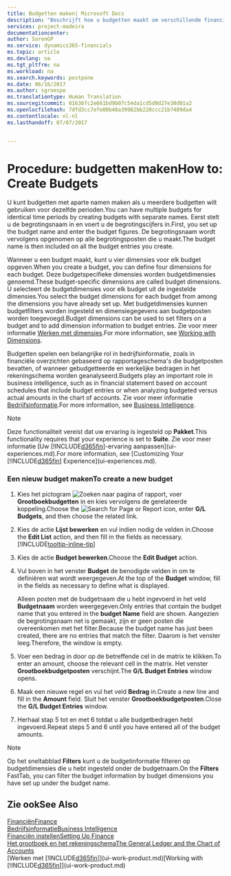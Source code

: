 ```yaml
---
title: Budgetten maken| Microsoft Docs
description: "Beschrijft hoe u budgetten maakt om verschillende financiële activiteiten te prognosticeren en dimensies toewijst voor bedrijfsinformatiedoeleinden."
services: project-madeira
documentationcenter: 
author: SorenGP
ms.service: dynamics365-financials
ms.topic: article
ms.devlang: na
ms.tgt_pltfrm: na
ms.workload: na
ms.search.keywords: postpone
ms.date: 06/16/2017
ms.author: sgroespe
ms.translationtype: Human Translation
ms.sourcegitcommit: 81636fc2e661bd9b07c54da1cd5d0d27e30d01a2
ms.openlocfilehash: 7dfd3cc7efe00b48a39982bb220ccc21b7409da4
ms.contentlocale: nl-nl
ms.lasthandoff: 07/07/2017


---
```

# <a name="how-to-create--budgets"></a><span data-ttu-id="57f10-103">Procedure: budgetten maken</span><span class="sxs-lookup"><span data-stu-id="57f10-103">How to: Create  Budgets</span></span>
<span data-ttu-id="57f10-104">U kunt budgetten met aparte namen maken als u meerdere budgetten wilt gebruiken voor dezelfde perioden.</span><span class="sxs-lookup"><span data-stu-id="57f10-104">You can have multiple budgets for identical time periods by creating budgets with separate names.</span></span> <span data-ttu-id="57f10-105">Eerst stelt u de begrotingsnaam in en voert u de begrotingscijfers in.</span><span class="sxs-lookup"><span data-stu-id="57f10-105">First, you set up the budget name and enter the budget figures.</span></span> <span data-ttu-id="57f10-106">De begrotingsnaam wordt vervolgens opgenomen op alle begrotingsposten die u maakt.</span><span class="sxs-lookup"><span data-stu-id="57f10-106">The budget name is then included on all the budget entries you create.</span></span>  

 <span data-ttu-id="57f10-107">Wanneer u een budget maakt, kunt u vier dimensies voor elk budget opgeven.</span><span class="sxs-lookup"><span data-stu-id="57f10-107">When you create a budget, you can define four dimensions for each budget.</span></span> <span data-ttu-id="57f10-108">Deze budgetspecifieke dimensies worden budgetdimensies genoemd.</span><span class="sxs-lookup"><span data-stu-id="57f10-108">These budget\-specific dimensions are called budget dimensions.</span></span> <span data-ttu-id="57f10-109">U selecteert de budgetdimensies voor elk budget uit de ingestelde dimensies.</span><span class="sxs-lookup"><span data-stu-id="57f10-109">You select the budget dimensions for each budget from among the dimensions you have already set up.</span></span> <span data-ttu-id="57f10-110">Met budgetdimensies kunnen budgetfilters worden ingesteld en dimensiegegevens aan budgetposten worden toegevoegd.</span><span class="sxs-lookup"><span data-stu-id="57f10-110">Budget dimensions can be used to set filters on a budget and to add dimension information to budget entries.</span></span> <span data-ttu-id="57f10-111">Zie voor meer informatie [Werken met dimensies](finance-dimensions.md).</span><span class="sxs-lookup"><span data-stu-id="57f10-111">For more information, see [Working with Dimensions](finance-dimensions.md).</span></span>

 <span data-ttu-id="57f10-112">Budgetten spelen een belangrijke rol in bedrijfsinformatie, zoals in financiële overzichten gebaseerd op rapportageschema's die budgetposten bevatten, of wanneer gebudgetteerde en werkelijke bedragen in het rekeningschema worden geanalyseerd.</span><span class="sxs-lookup"><span data-stu-id="57f10-112">Budgets play an important role in business intelligence, such as in financial statement based on account schedules that include budget entries or when analyzing budgeted versus actual amounts in the chart of accounts.</span></span> <span data-ttu-id="57f10-113">Zie voor meer informatie [Bedrijfsinformatie](bi.md).</span><span class="sxs-lookup"><span data-stu-id="57f10-113">For more information, see [Business Intelligence](bi.md).</span></span>   

 > [!NOTE]  
>   <span data-ttu-id="57f10-114">Deze functionaliteit vereist dat uw ervaring is ingesteld op **Pakket**.</span><span class="sxs-lookup"><span data-stu-id="57f10-114">This functionality requires that your experience is set to **Suite**.</span></span> <span data-ttu-id="57f10-115">Zie voor meer informatie [Uw [!INCLUDE[d365fin](includes/d365fin_md.md)]-ervaring aanpassen](ui-experiences.md).</span><span class="sxs-lookup"><span data-stu-id="57f10-115">For more information, see [Customizing Your [!INCLUDE[d365fin](includes/d365fin_md.md)] Experience](ui-experiences.md).</span></span>  

### <a name="to-create-a-new-budget"></a><span data-ttu-id="57f10-116">Een nieuw budget maken</span><span class="sxs-lookup"><span data-stu-id="57f10-116">To create a new budget</span></span>  

1. <span data-ttu-id="57f10-117">Kies het pictogram ![Zoeken naar pagina of rapport](media/ui-search/search_small.png "pictogram Zoeken naar pagina of rapport"), voer **Grootboekbudgetten** in en kies vervolgens de gerelateerde koppeling.</span><span class="sxs-lookup"><span data-stu-id="57f10-117">Choose the ![Search for Page or Report](media/ui-search/search_small.png "Search for Page or Report icon") icon, enter **G/L Budgets**, and then choose the related link.</span></span>  
2. <span data-ttu-id="57f10-118">Kies de actie **Lijst bewerken** en vul indien nodig de velden in.</span><span class="sxs-lookup"><span data-stu-id="57f10-118">Choose the **Edit List** action, and then fill in the fields as necessary.</span></span> [!INCLUDE[tooltip-inline-tip](includes/tooltip-inline-tip_md.md)]  
3. <span data-ttu-id="57f10-119">Kies de actie **Budget bewerken**.</span><span class="sxs-lookup"><span data-stu-id="57f10-119">Choose the **Edit Budget** action.</span></span>
4. <span data-ttu-id="57f10-120">Vul boven in het venster **Budget** de benodigde velden in om te definiëren wat wordt weergegeven.</span><span class="sxs-lookup"><span data-stu-id="57f10-120">At the top of the **Budget** window, fill in the fields as necessary to define what is displayed.</span></span>  

    <span data-ttu-id="57f10-121">Alleen posten met de budgetnaam die u hebt ingevoerd in het veld **Budgetnaam** worden weergegeven.</span><span class="sxs-lookup"><span data-stu-id="57f10-121">Only entries that contain the budget name that you entered in the **budget Name** field are shown.</span></span> <span data-ttu-id="57f10-122">Aangezien de begrotingsnaam net is gemaakt, zijn er geen posten die overeenkomen met het filter.</span><span class="sxs-lookup"><span data-stu-id="57f10-122">Because the budget name has just been created, there are no entries that match the filter.</span></span> <span data-ttu-id="57f10-123">Daarom is het venster leeg.</span><span class="sxs-lookup"><span data-stu-id="57f10-123">Therefore, the window is empty.</span></span>  
5. <span data-ttu-id="57f10-124">Voer een bedrag in door op de betreffende cel in de matrix te klikken.</span><span class="sxs-lookup"><span data-stu-id="57f10-124">To enter an amount, choose the relevant cell in the matrix.</span></span> <span data-ttu-id="57f10-125">Het venster **Grootboekbudgetposten** verschijnt.</span><span class="sxs-lookup"><span data-stu-id="57f10-125">The **G/L Budget Entries** window opens.</span></span>  
6. <span data-ttu-id="57f10-126">Maak een nieuwe regel en vul het veld **Bedrag** in.</span><span class="sxs-lookup"><span data-stu-id="57f10-126">Create a new line and fill in the **Amount** field.</span></span> <span data-ttu-id="57f10-127">Sluit het venster **Grootboekbudgetposten**.</span><span class="sxs-lookup"><span data-stu-id="57f10-127">Close the **G/L Budget Entries** window.</span></span>  
7. <span data-ttu-id="57f10-128">Herhaal stap 5 tot en met 6 totdat u alle budgetbedragen hebt ingevoerd.</span><span class="sxs-lookup"><span data-stu-id="57f10-128">Repeat steps 5 and 6 until you have entered all of the budget amounts.</span></span>  

> [!NOTE]  
>  <span data-ttu-id="57f10-129">Op het sneltabblad **Filters** kunt u de budgetinformatie filteren op budgetdimensies die u hebt ingesteld onder de budgetnaam.</span><span class="sxs-lookup"><span data-stu-id="57f10-129">On the **Filters** FastTab, you can filter the budget information by budget dimensions you have set up under the budget name.</span></span>   

## <a name="see-also"></a><span data-ttu-id="57f10-130">Zie ook</span><span class="sxs-lookup"><span data-stu-id="57f10-130">See Also</span></span>
[<span data-ttu-id="57f10-131">Financiën</span><span class="sxs-lookup"><span data-stu-id="57f10-131">Finance</span></span>](finance.md)  
[<span data-ttu-id="57f10-132">Bedrijfsinformatie</span><span class="sxs-lookup"><span data-stu-id="57f10-132">Business Intelligence</span></span>](bi.md)  
[<span data-ttu-id="57f10-133">Financiën instellen</span><span class="sxs-lookup"><span data-stu-id="57f10-133">Setting Up Finance</span></span>](finance-setup-finance.md)  
[<span data-ttu-id="57f10-134">Het grootboek en het rekeningschema</span><span class="sxs-lookup"><span data-stu-id="57f10-134">The General Ledger and the Chart of Accounts</span></span>](finance-general-ledger.md)  
<span data-ttu-id="57f10-135">[Werken met [!INCLUDE[d365fin](includes/d365fin_md.md)]](ui-work-product.md)</span><span class="sxs-lookup"><span data-stu-id="57f10-135">[Working with [!INCLUDE[d365fin](includes/d365fin_md.md)]](ui-work-product.md)</span></span>  

